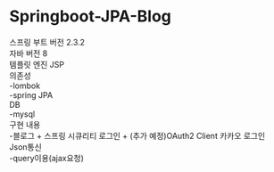 # Springboot-JPA-Blog <br>  
스프링 부트 버전 2.3.2 <br>
자바 버전 8 <br>
템플릿 엔진 JSP <br>
의존성 <br>
-lombok <br>
-spring JPA <br>
DB<br>
-mysql <br>
구현 내용 <br>
-블로그 + 스프링 시큐리티 로그인 + (추가 예정)OAuth2 Client 카카오 로그인 <br>
Json통신 <br>
-query이용(ajax요청) <br>
